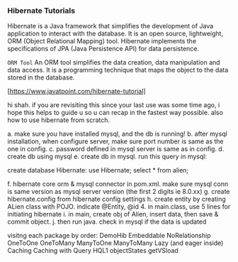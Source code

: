 ### Hibernate Tutorials

Hibernate is a Java framework that simplifies the development of Java application to interact with the database. It is an open source, lightweight, ORM (Object Relational Mapping) tool. Hibernate implements the specifications of JPA (Java Persistence API) for data persistence.

`ORM Tool`
An ORM tool simplifies the data creation, data manipulation and data access. It is a programming technique that maps the object to the data stored in the database.

[https://www.javatpoint.com/hibernate-tutorial]

hi shah. if you are revisiting this since your last use was some time ago, i hope this helps to guide u so u can recap in the
fastest way possible. also how to use hibernate from scratch.

a. make sure you have installed mysql, and the db is running!
b. after mysql installation, when configure server, make sure port number is same as the one in config.
c. password defined in mysql server is same as in config.
d. create db using mysql
e. create db in mysql. run this query in mysql:

create database Hibernate:
use Hibernate;
select \* from alien;

f. hibernate core orm & mysql connector in pom.xml. make sure mysql conn is same version as mysql server version (the first 2 digits ie 8.0.xx)
g. create hibernate.config from hibernate config settings
h. create entity by creating ALien class with POJO. indicate @Entity, @id 4. in main.class, use 5 lines for initiating hibernate
i. in main, create obj of Alien, insert data, then save & commit object.
j. then run java. check in mysql if the data is updated

visitng each package by order:
DemoHib
Embeddable
NoRelationship
OneToOne
OneToMany
ManyToOne
ManyToMany
Lazy (and eager inside)
Caching
Caching with Query
HQL1
objectStates
getVSload
